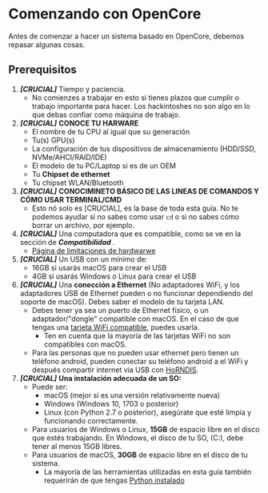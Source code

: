 # Comenzando con OpenCore

Antes de comenzar a hacer un sistema basado en OpenCore, debemos repasar algunas cosas.

## Prerequisitos
  
1. _**[CRUCIAL]**_ Tiempo y paciencia.
   * No comienzes a trabajar en esto si tienes plazos que cumplir o trabajo importante para hacer. Los hackintoshes no son algo en lo que debas confiar como máquina de trabajo. 
2. _**[CRUCIAL]**_ **CONOCE TU HARWARE**
   * El nombre de tu CPU al igual que su generación
   * Tu(s) GPU(s)
   * La configuración de tus dispositivos de almacenamiento (HDD/SSD, NVMe/AHCI/RAID/IDE)
   * El modelo de tu PC/Laptop si es de un OEM
   * Tu **Chipset de ethernet**
   * Tu chipset WLAN/Bluetooth
3. _**[CRUCIAL]**_ **CONOCIMINETO BÁSICO DE LAS LINEAS DE COMANDOS Y CÓMO USAR TERMINAL/CMD**
   * Esto nó solo es [CRUCIAL], es la base de toda esta guía. No te podemos ayudar si no sabes como usar `cd` o si no sabes cómo borrar un archivo, por ejemplo.
4. _**[CRUCIAL]**_ Una computadora que es compatible, como se ve en la sección de _**Compatibilidad**_ .
   * [Página de limitaciones de hardwarwe](/macos-limits.md)
5. _**[CRUCIAL]**_ Un USB con un mínimo de:
   * 16GB si usarás macOS para crear el USB
   * 4GB si usarás Windows o Linux para crear el USB
6. _**[CRUCIAL]**_ Una **conección a Ethernet** (No adaptadores WiFi, y los adaptadores USB de Ethernet pueden o no funcionar dependiendo del soporte de macOS). Debes saber el modelo de tu tarjeta LAN.
   * Debes tener ya sea un puerto de Ethernet físico, o un adaptador/"dongle" compatible con macOS. En el caso de que tengas una [tarjeta WiFi compatible](https://dortania.github.io/Wireless-Buyers-Guide/), puedes usarla.
     * Ten en cuenta que la mayoría de las tarjetas WiFi no son compatibles con macOS.
   * Para las personas que no pueden usar ethernet pero tienen un teléfono android, pueden conectar su teléfono android a el WiFi y después compartir internet via USB con [HoRNDIS](https://joshuawise.com/horndis#available_versions).
7. _**[CRUCIAL]**_ **Una instalación adecuada de un SO:**
   * Puede ser:
     * macOS (mejor si es una versión relativamente nueva)
     * Windows (Windows 10, 1703 o posterior)
     * Linux (con Python 2.7 o posterior), asegúrate que esté limpia y funcionando correctamente.
   * Para usuarios de Windows o Linux, **15GB** de espacio libre en el disco que estés trabajando. En Windows, el disco de tu SO, (C:), debe tener al menos 15GB libres.
   * Para usuarios de macOS, **30GB** de espacio libre en el disco de tu sistema.
      * La mayoría de las herramientas utilizadas en esta guía también requerirán de que tengas [Python instalado](https://www.python.org/downloads/)
